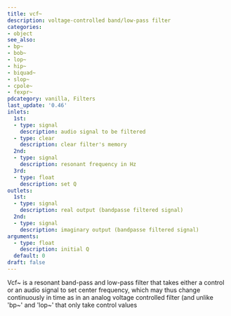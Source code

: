 ```yaml
---
title: vcf~
description: voltage-controlled band/low-pass filter
categories:
- object
see_also:
- bp~
- bob~
- lop~
- hip~
- biquad~
- slop~
- cpole~
- fexpr~
pdcategory: vanilla, Filters
last_update: '0.46'
inlets:
  1st:
  - type: signal
    description: audio signal to be filtered
  - type: clear
    description: clear filter's memory
  2nd:
  - type: signal
    description: resonant frequency in Hz
  3rd:
  - type: float
    description: set Q
outlets:
  1st:
  - type: signal
    description: real output (bandpasse filtered signal)
  2nd:
  - type: signal
    description: imaginary output (bandpasse filtered signal)
arguments:
  - type: float
    description: initial Q 
  default: 0
draft: false
---
```

Vcf~ is a resonant band-pass and low-pass filter that takes either a control or an audio signal to set center frequency, which may thus change continuously in time as in an analog voltage controlled filter (and unlike 'bp~' and 'lop~' that only take control values
